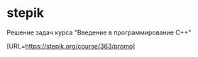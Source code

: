 # stepik
Решение задач курса "Введение в программирование С++"

[URL=https://stepik.org/course/363/promo]